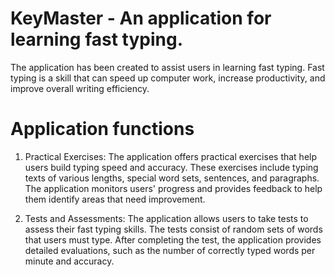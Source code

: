 # KeyMaster - An application for learning fast typing.
The application has been created to assist users in learning fast typing. Fast typing is a skill that can speed up computer work, increase productivity, and improve overall writing efficiency.

# Application functions
1. Practical Exercises: The application offers practical exercises that help users build typing speed and accuracy. These exercises include typing texts of various lengths, special word sets, sentences, and paragraphs. The application monitors users' progress and provides feedback to help them identify areas that need improvement.

2. Tests and Assessments: The application allows users to take tests to assess their fast typing skills. The tests consist of random sets of words that users must type. After completing the test, the application provides detailed evaluations, such as the number of correctly typed words per minute and accuracy.

